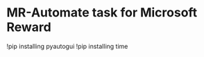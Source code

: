 # MR-Automate task for Microsoft Reward
!pip installing pyautogui
!pip installing time 
<a href="https://youtu.be/lPaFQxDA-jk" > </a>

